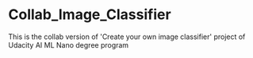 # Collab_Image_Classifier
This is the collab version of 'Create your own image classifier' project of Udacity AI ML Nano degree program
